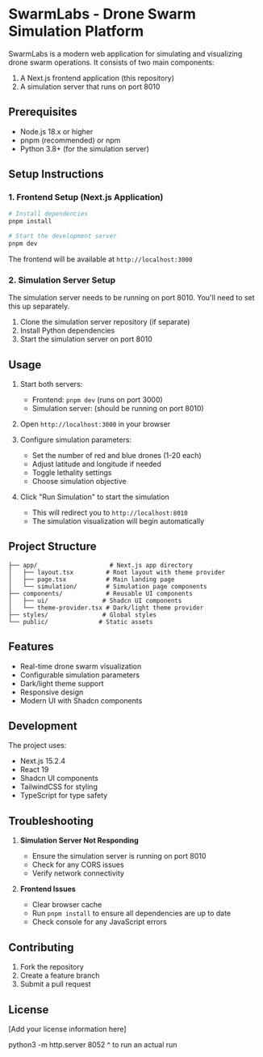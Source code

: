 # SwarmLabs - Drone Swarm Simulation Platform

SwarmLabs is a modern web application for simulating and visualizing drone swarm operations. It consists of two main components:
1. A Next.js frontend application (this repository)
2. A simulation server that runs on port 8010

## Prerequisites

- Node.js 18.x or higher
- pnpm (recommended) or npm
- Python 3.8+ (for the simulation server)

## Setup Instructions

### 1. Frontend Setup (Next.js Application)

```bash
# Install dependencies
pnpm install

# Start the development server
pnpm dev
```

The frontend will be available at `http://localhost:3000`

### 2. Simulation Server Setup

The simulation server needs to be running on port 8010. You'll need to set this up separately.

1. Clone the simulation server repository (if separate)
2. Install Python dependencies
3. Start the simulation server on port 8010

## Usage

1. Start both servers:
   - Frontend: `pnpm dev` (runs on port 3000)
   - Simulation server: (should be running on port 8010)

2. Open `http://localhost:3000` in your browser

3. Configure simulation parameters:
   - Set the number of red and blue drones (1-20 each)
   - Adjust latitude and longitude if needed
   - Toggle lethality settings
   - Choose simulation objective

4. Click "Run Simulation" to start the simulation
   - This will redirect you to `http://localhost:8010`
   - The simulation visualization will begin automatically

## Project Structure

```
├── app/                    # Next.js app directory
│   ├── layout.tsx         # Root layout with theme provider
│   ├── page.tsx           # Main landing page
│   └── simulation/        # Simulation page components
├── components/            # Reusable UI components
│   ├── ui/               # Shadcn UI components
│   └── theme-provider.tsx # Dark/light theme provider
├── styles/               # Global styles
└── public/              # Static assets
```

## Features

- Real-time drone swarm visualization
- Configurable simulation parameters
- Dark/light theme support
- Responsive design
- Modern UI with Shadcn components

## Development

The project uses:
- Next.js 15.2.4
- React 19
- Shadcn UI components
- TailwindCSS for styling
- TypeScript for type safety

## Troubleshooting

1. **Simulation Server Not Responding**
   - Ensure the simulation server is running on port 8010
   - Check for any CORS issues
   - Verify network connectivity

2. **Frontend Issues**
   - Clear browser cache
   - Run `pnpm install` to ensure all dependencies are up to date
   - Check console for any JavaScript errors

## Contributing

1. Fork the repository
2. Create a feature branch
3. Submit a pull request

## License

[Add your license information here] 


python3 -m http.server 8052
^ to run an actual run 